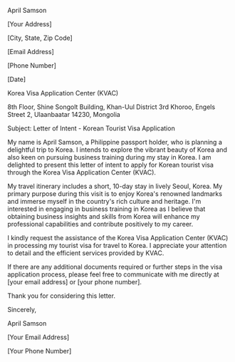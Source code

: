 April Samson

[Your Address]

[City, State, Zip Code]

[Email Address]

[Phone Number]

[Date]

Korea Visa Application Center (KVAC)

8th Floor, Shine Songolt Building, Khan-Uul District 3rd Khoroo, Engels Street 2, Ulaanbaatar 14230, Mongolia

Subject: Letter of Intent - Korean Tourist Visa Application


My name is April Samson, a Philippine passport holder, who is planning a delightful trip to Korea. I intends to explore the vibrant beauty of Korea and also keen on pursuing business training during my stay in Korea. I am delighted to present this letter of intent to apply for 
Korean tourist visa through the Korea Visa Application Center (KVAC).

My travel itinerary includes a short, 10-day stay in lively Seoul, Korea. My primary purpose during this visit is to enjoy Korea's renowned landmarks and immerse myself in the country's rich culture and heritage.
I'm interested in engaging in business training in Korea as I believe that obtaining business insights and skills from Korea will enhance my professional capabilities and contribute positively to my career.



I kindly request the assistance of the Korea Visa Application Center (KVAC) in processing my tourist visa for travel to Korea. I appreciate your attention to detail and the efficient services provided by KVAC.

If there are any additional documents required or further steps in the visa application process, please feel free to communicate with me directly at [your email address] or [your phone number].

Thank you for considering this letter.

Sincerely,

April Samson

[Your Email Address]

[Your Phone Number]
